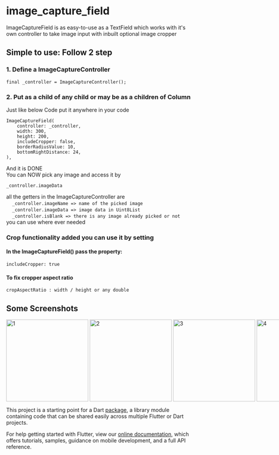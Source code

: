# image_capture_field

ImageCaptureField is as easy-to-use as a TextField which works with it's own controller to take image input with inbuilt optional image cropper

## Simple to use: Follow 2 step


### 1. Define a ImageCaptureController
```
final _controller = ImageCaptureController();
```


### 2. Put as a child of any child or may be as a children of Column

Just like below Code put it anywhere in your code

```
ImageCaptureField(
    controller: _controller,
    width: 300,
    height: 200,
    includeCropper: false,
    borderRadiusValue: 10,
    bottomRightDistance: 24,
),
```
               
And it is DONE <br />
You can NOW pick any image and access it by
```
_controller.imageData
```
all the getters in the ImageCaptureController are <br />
&nbsp; &nbsp;  `_controller.imageName => name of the picked image` <br />
&nbsp; &nbsp;  `_controller.imageData => image data in Uint8List` <br />
&nbsp; &nbsp;  `_controller.isBlank => there is any image already picked or not` <br />
you can use where ever needed
### Crop functionality added you can use it by setting 

#### In the ImageCaptureField() pass the property:
```
includeCropper: true
```
#### To fix cropper aspect ratio
```
cropAspectRatio : width / height or any double
```

## Some Screenshots

<div style="display: flex; justify-content: space-between;">
    <img src="https://i.postimg.cc/hPTcZctq/1.jpg" width="220px" alt="1"/>&nbsp; &nbsp;
    <img src="https://i.postimg.cc/0yvxLFzK/2.jpg" width="220px" alt="2"/>&nbsp; &nbsp;
    <img src="https://i.postimg.cc/wBTzBNc6/3.jpg" width="220px" alt="3"/>&nbsp; &nbsp;
    <img src="https://i.postimg.cc/857VRV09/4.jpg" width="220px" alt="4"/>&nbsp; &nbsp;
    <img src="https://i.postimg.cc/0NWsKNc7/5.jpg" width="220px" alt="5"/>&nbsp; &nbsp;
    <img src="https://i.postimg.cc/mgSRRj9X/6.jpg" width="220px" alt="6"/>&nbsp; &nbsp;
</div>

This project is a starting point for a Dart
[package](https://flutter.dev/developing-packages/),
a library module containing code that can be shared easily across
multiple Flutter or Dart projects.

For help getting started with Flutter, view our 
[online documentation](https://flutter.dev/docs), which offers tutorials, 
samples, guidance on mobile development, and a full API reference.
